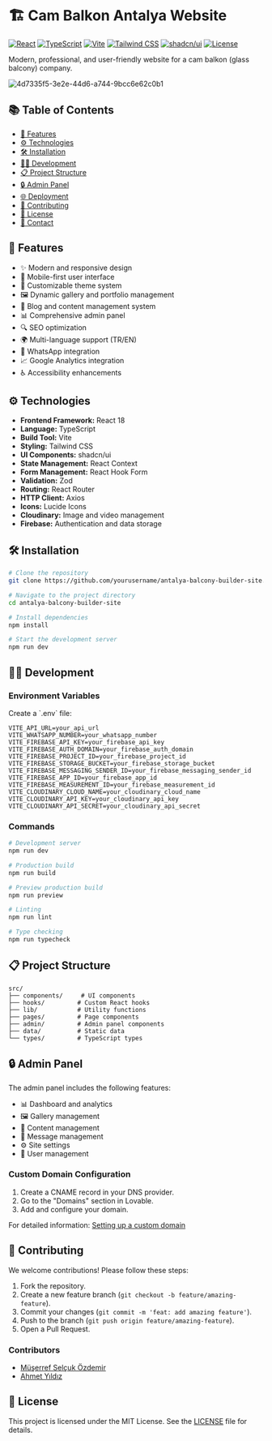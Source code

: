 # 🏗️ Cam Balkon Antalya Website

[![React](https://img.shields.io/badge/React-18.x-blue.svg)](https://reactjs.org/)
[![TypeScript](https://img.shields.io/badge/TypeScript-5.x-blue.svg)](https://www.typescriptlang.org/)
[![Vite](https://img.shields.io/badge/Vite-5.x-646CFF.svg)](https://vitejs.dev/)
[![Tailwind CSS](https://img.shields.io/badge/Tailwind_CSS-3.x-38B2AC.svg)](https://tailwindcss.com/)
[![shadcn/ui](https://img.shields.io/badge/shadcn/ui-Latest-black.svg)](https://ui.shadcn.com/)
[![License](https://img.shields.io/badge/License-MIT-green.svg)](LICENSE)

Modern, professional, and user-friendly website for a cam balkon (glass balcony) company.

![4d7335f5-3e2e-44d6-a744-9bcc6e62c0b1](https://github.com/user-attachments/assets/c9757251-fc48-45da-a15b-349e9cb6b600)


## 📚 Table of Contents

- [🚀 Features](#-features)
- [⚙️ Technologies](#️-technologies)
- [🛠️ Installation](#️-installation)
- [👩‍💻 Development](#-development)
- [📋 Project Structure](#-project-structure)
- [🔒 Admin Panel](#-admin-panel)
- [🌐 Deployment](#-deployment)
- [🤝 Contributing](#-contributing)
- [📄 License](#-license)
- [📧 Contact](#-contact)

## 🚀 Features

- ✨ Modern and responsive design
- 📱 Mobile-first user interface
- 🎨 Customizable theme system
- 🖼️ Dynamic gallery and portfolio management
- 📝 Blog and content management system
- 📊 Comprehensive admin panel
- 🔍 SEO optimization
- 🌍 Multi-language support (TR/EN)
- 💬 WhatsApp integration
- 📈 Google Analytics integration
- ♿ Accessibility enhancements

## ⚙️ Technologies

- **Frontend Framework:** React 18
- **Language:** TypeScript
- **Build Tool:** Vite
- **Styling:** Tailwind CSS
- **UI Components:** shadcn/ui
- **State Management:** React Context
- **Form Management:** React Hook Form
- **Validation:** Zod
- **Routing:** React Router
- **HTTP Client:** Axios
- **Icons:** Lucide Icons
- **Cloudinary:** Image and video management
- **Firebase:** Authentication and data storage

## 🛠️ Installation

```bash
# Clone the repository
git clone https://github.com/yourusername/antalya-balcony-builder-site.git

# Navigate to the project directory
cd antalya-balcony-builder-site

# Install dependencies
npm install

# Start the development server
npm run dev
```

## 👩‍💻 Development

### Environment Variables

Create a \`.env\` file:

```env
VITE_API_URL=your_api_url
VITE_WHATSAPP_NUMBER=your_whatsapp_number
VITE_FIREBASE_API_KEY=your_firebase_api_key
VITE_FIREBASE_AUTH_DOMAIN=your_firebase_auth_domain
VITE_FIREBASE_PROJECT_ID=your_firebase_project_id
VITE_FIREBASE_STORAGE_BUCKET=your_firebase_storage_bucket
VITE_FIREBASE_MESSAGING_SENDER_ID=your_firebase_messaging_sender_id
VITE_FIREBASE_APP_ID=your_firebase_app_id
VITE_FIREBASE_MEASUREMENT_ID=your_firebase_measurement_id
VITE_CLOUDINARY_CLOUD_NAME=your_cloudinary_cloud_name
VITE_CLOUDINARY_API_KEY=your_cloudinary_api_key
VITE_CLOUDINARY_API_SECRET=your_cloudinary_api_secret
```

### Commands

```bash
# Development server
npm run dev

# Production build
npm run build

# Preview production build
npm run preview

# Linting
npm run lint

# Type checking
npm run typecheck
```

## 📋 Project Structure

```
src/
├── components/     # UI components
├── hooks/         # Custom React hooks
├── lib/           # Utility functions
├── pages/         # Page components
├── admin/         # Admin panel components
├── data/          # Static data
└── types/         # TypeScript types
```

## 🔒 Admin Panel

The admin panel includes the following features:

- 📊 Dashboard and analytics
- 🖼️ Gallery management
- 📝 Content management
- 💬 Message management
- ⚙️ Site settings
- 👥 User management

### Custom Domain Configuration

1. Create a CNAME record in your DNS provider.
2. Go to the "Domains" section in Lovable.
3. Add and configure your domain.

For detailed information: [Setting up a custom domain](https://docs.lovable.dev/tips-tricks/custom-domain)

## 🤝 Contributing

We welcome contributions! Please follow these steps:

1. Fork the repository.
2. Create a new feature branch (`git checkout -b feature/amazing-feature`).
3. Commit your changes (`git commit -m 'feat: add amazing feature'`).
4. Push to the branch (`git push origin feature/amazing-feature`).
5. Open a Pull Request.

### Contributors

*   [Müşerref Selçuk Özdemir](https://github.com/SelcukOzdemir23)
*   [Ahmet Yıldız](https://github.com/AhmtYldz0772)

## 📄 License

This project is licensed under the MIT License. See the [LICENSE](LICENSE) file for details.

